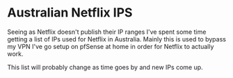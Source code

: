 # Australian Netflix IPS
Seeing as Netflix doesn't publish their IP ranges I've spent some time getting a list of IPs used for Netflix in Australia.
Mainly this is used to bypass my VPN I've go setup on pfSense at home in order for Netflix to actually work.

This list will probably change as time goes by and new IPs come up.

